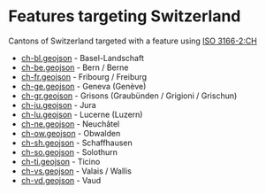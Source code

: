 # Features targeting Switzerland

Cantons of Switzerland targeted with a feature using [ISO 3166-2:CH](https://en.wikipedia.org/wiki/ISO_3166-2:CH)

- [ch-bl.geojson](https://location-conflation.com/?locationSet=%7B%22include%22%3A%5B%22ch-bl.geojson%22%5D%7D&referrer=nsi) - Basel-Landschaft
- [ch-be.geojson](https://location-conflation.com/?locationSet=%7B%22include%22%3A%5B%22ch-be.geojson%22%5D%7D&referrer=nsi) - Bern / Berne
- [ch-fr.geojson](https://location-conflation.com/?locationSet=%7B%22include%22%3A%5B%22ch-fr.geojson%22%5D%7D&referrer=nsi) - Fribourg / Freiburg
- [ch-ge.geojson](https://location-conflation.com/?locationSet=%7B%22include%22%3A%5B%22ch-ge.geojson%22%5D%7D&referrer=nsi) - Geneva (Genève)
- [ch-gr.geojson](https://location-conflation.com/?locationSet=%7B%22include%22%3A%5B%22ch-gr.geojson%22%5D%7D&referrer=nsi) - Grisons (Graubünden /  Grigioni / Grischun)
- [ch-ju.geojson](https://location-conflation.com/?locationSet=%7B%22include%22%3A%5B%22ch-ju.geojson%22%5D%7D&referrer=nsi) - Jura
- [ch-lu.geojson](https://location-conflation.com/?locationSet=%7B%22include%22%3A%5B%22ch-lu.geojson%22%5D%7D&referrer=nsi) - Lucerne (Luzern)
- [ch-ne.geojson](https://location-conflation.com/?locationSet=%7B%22include%22%3A%5B%22ch-ne.geojson%22%5D%7D&referrer=nsi) - Neuchâtel
- [ch-ow.geojson](https://location-conflation.com/?locationSet=%7B%22include%22%3A%5B%22ch-ow.geojson%22%5D%7D&referrer=nsi) - Obwalden
- [ch-sh.geojson](https://location-conflation.com/?locationSet=%7B%22include%22%3A%5B%22ch-sh.geojson%22%5D%7D&referrer=nsi) - Schaffhausen
- [ch-so.geojson](https://location-conflation.com/?locationSet=%7B%22include%22%3A%5B%22ch-so.geojson%22%5D%7D&referrer=nsi) - Solothurn
- [ch-ti.geojson](https://location-conflation.com/?locationSet=%7B%22include%22%3A%5B%22ch-ti.geojson%22%5D%7D&referrer=nsi) - Ticino
- [ch-vs.geojson](https://location-conflation.com/?locationSet=%7B%22include%22%3A%5B%22ch-vs.geojson%22%5D%7D&referrer=nsi) - Valais / Wallis
- [ch-vd.geojson](https://location-conflation.com/?locationSet=%7B%22include%22%3A%5B%22ch-vd.geojson%22%5D%7D&referrer=nsi) - Vaud
